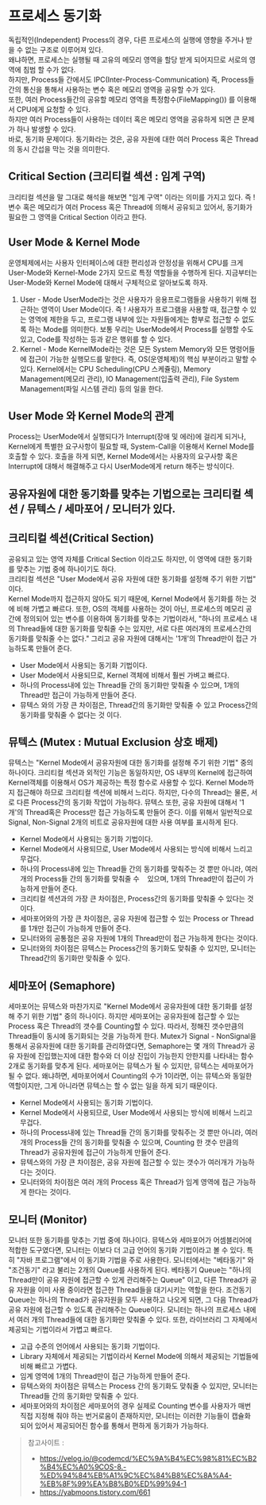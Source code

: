 # 프로세스 동기화

독립적인(Independent) Process의 경우, 다른 프로세스의 실행에 영향을 주거나 받을 수 없는 구조로 이루어져 있다. <br>
왜냐하면, 프로세스는 실행될 때 고유의 메모리 영역을 할당 받게 되어지므로 서로의 영역에 침범 할 수가 없다. <br>
하지만, Process들 간에서도 IPC(Inter-Process-Communication) 즉, Process들 간의 통신을 통해서 사용하는 변수 혹은 메모리 영역을 공유할 수가 있다. <br>
또한, 여러 Process들간의 공유할 메모리 영역을 특정함수(FileMapping()) 를 이용해서 CPU에게 요청할 수 있다. <br>
하지만 여러 Process들이 사용하는 데이터 혹은 메모리 영역을 공유하게 되면 큰 문제가 하나 발생할 수 있다. <br>
바로, 동기화 문제이다. 동기화라는 것은, 공유 자원에 대한 여러 Process 혹은 Thread의 동시 간섭을 막는 것을 의미한다. 

## Critical Section (크리티컬 섹션 : 임계 구역)

크리티컬 섹션을 말 그대로 해석을 해보면 "임계 구역" 이라는 의미를 가지고 있다.
즉 ! 변수 혹은 메모리가 여러 Process 혹은 Thread에 의해서 공유되고 있어서, 동기화가 필요한 그 영역을 Critical Section 이라고 한다. 

## User Mode & Kernel Mode
운영체제에서는 사용자 인터페이스에 대한 편리성과 안정성을 위해서 CPU를 크게 User-Mode와 Kernel-Mode 2가지 모드로 특정 역할들을 수행하게 된다. 지금부터는 User-Mode와 Kernel Mode에 대해서 구체적으로 알아보도록 하자.

1. User - Mode
UserMode라는 것은 사용자가 응용프로그램들을 사용하기 위해 접근하는 영역이 User Mode이다. 
즉 ! 사용자가 프로그램을 사용할 때, 접근할 수 있는 영역에 제한을 두고, 프로그램 내부에 있는 자원들에게는 함부로 접근할 수 없도록 하는 Mode를 의미한다. 보통 우리는 UserMode에서 Process를 실행할 수도 있고, Code를 작성하는 등과 같은 행위를 할 수 있다.
 
2. Kernel - Mode
KernelMode라는 것은 모든 System Memory와 모든 명령어들에 접근이 가능한 실행모드를 말한다.
즉, OS(운영체제)의 핵심 부분이라고 말할 수 있다. Kernel에서는 CPU Scheduling(CPU 스케쥴링), 
Memory Management(메모리 관리), IO Management(입출력 관리), File System Management(파일 시스템 관리) 등의 일을 한다.

## User Mode 와 Kernel Mode의 관계 
Process는 UserMode에서 실행되다가 Interrupt(장애 및 에러)에 걸리게 되거나, Kernel에게 특별한 요구사항이 필요할 때, System-Call을 이용해서 Kernel Mode를 호출할 수 있다. 호출을 하게 되면, Kernel Mode에서는 사용자의 요구사항 혹은 Interrupt에 대해서 해결해주고 다시 UserMode에게 return 해주는 방식이다.

## 공유자원에 대한 동기화를 맞추는 기법으로는 크리티컬 섹션 / 뮤텍스 / 세마포어 / 모니터가 있다.

## 크리티컬 섹션(Critical Section)
공유되고 있는 영역 자체를 Critical Section 이라고도 하지만, 이 영역에 대한 동기화를 맞추는 기법 중에 하나이기도 하다. <br>
크리티컬 섹션은 "User Mode에서 공유 자원에 대한 동기화를 설정해 주기 위한 기법" 이다. <br>Kernel Mode까지 접근하지 않아도 되기 때문에, Kernel Mode에서 동기화를 하는 것에 비해 가볍고 빠르다. 또한, OS의 객체를 사용하는 것이 아닌, 프로세스의 메모리 공간에 정의되어 있는 변수를 이용하여 동기화를 맞추는 기법이라서, "하나의 프로세스 내의 Thread들에 대한 동기화를 맞춰줄 수는 있지만, 서로 다른 여러개의 프로세스간의 동기화를 맞춰줄 수는 없다." 그리고 공유 자원에 대해서는 '1개'의 Thread만이 접근 가능하도록 만들어 준다.

- User Mode에서 사용되는 동기화 기법이다.
- User Mode에서 사용되므로, Kernel 객체에 비해서 훨씬 가벼고 빠르다.
- 하나의 Process내에 있는 Thread들 간의 동기화만 맞춰줄 수 있으며, 1개의 Thread만 접근이 가능하게 만들어 준다.
- 뮤텍스 와의 가장 큰 차이점은, Thread간의 동기화만 맞춰줄 수 있고 Process간의 동기화를 맞춰줄 수 없다는 것 이다.

## 뮤텍스 (Mutex : Mutual Exclusion 상호 배제)
뮤텍스는 "Kernel Mode에서 공유자원에 대한 동기화를 설정해 주기 위한 기법" 중의 하나이다. 크리티컬 섹션과 외적인 기능은 동일하지만, OS 내부의 Kernel에 접근하여 Kernel객체를 이용해서 OS가 제공하는 특정 함수로 사용할 수 있다.
Kernel Mode까지 접근해야 하므로 크리티컬 섹션에 비해서 느리다. 하지만, 다수의 Thread는 물론, 서로 다른 Process간의 동기화 작업이 가능하다. 뮤텍스 또한, 공유 자원에 대해서 '1개'의 Thread혹은 Process만 접근 가능하도록 만들어 준다.
이를 위해서 일반적으로 Signal, Non-Signal 2개의 비트로 공유자원에 대한 사용 여부를 표시하게 된다.

- Kernel Mode에서 사용되는 동기화 기법이다.
- Kernel Mode에서 사용되므로, User Mode에서 사용되는 방식에 비해서 느리고 무겁다.
- 하나의 Process내에 있는 Thread들 간의 동기화를 맞춰주는 것 뿐만 아니라, 여러 개의 Process들 간의 동기화를 맞춰줄 수
   있으며, 1개의 Thread만이 접근이 가능하게 만들어 준다.
- 크리티컬 섹션과의 가장 큰 차이점은, Process간의 동기화를 맞춰줄 수 있다는 것이다.
- 세마포어와의 가장 큰 차이점은, 공유 자원에 접근할 수 있는 Process or Thread를 1개만 접근이 가능하게 만들어 준다.
- 모니터와의 공통점은 공유 자원에 1개의 Thread만이 접근 가능하게 한다는 것이다.
- 모니터와의 차이점은 뮤텍스는 Process간의 동기화도 맞춰줄 수 있지만, 모니터는 Thread간의 동기화만 맞춰줄 수 있다.
 
## 세마포어 (Semaphore)
세마포어는 뮤텍스와 마찬가지로 "Kernel Mode에서 공유자원에 대한 동기화를 설정해 주기 위한 기법" 중의 하나이다. 하지만 세마포어는 공유자원에 접근할 수 있는 Process 혹은 Thread의 갯수를 Counting할 수 있다. 따라서, 정해진 갯수만큼의 Thread들이 동시에 동기화되는 것을 가능하게 한다.
Mutex가 Signal - NonSignal을 통해서 공유자원에 대한 동기화를 관리하였다면, Semaphore는 몇 개의 Thread가 공유 자원에 진입했는지에 대한 함수와 더 이상 진입이 가능한지 안한지를 나타내는 함수 2개로 동기화를 맞추게 된다.
세마포어는 뮤텍스가 될 수 있지만, 뮤텍스는 세마포어가 될 수 없다. 왜냐하면, 세마포어에서 Counting의 수가 1이라면, 이는 뮤텍스와 동일한 역할이지만, 그게 아니라면 뮤텍스는 할 수 없는 일을 하게 되기 때문이다.

- Kernel Mode에서 사용되는 동기화 기법이다.
- Kernel Mode에서 사용되므로, User Mode에서 사용되는 방식에 비해서 느리고 무겁다.
- 하나의 Process내에 있는 Thread들 간의 동기화를 맞춰주는 것 뿐만 아니라, 여러 개의 Process들 간의 동기화를 맞춰줄 수 있으며, Counting 한 갯수 만큼의 Thread가 공유자원에 접근이 가능하게 만들어 준다.
- 뮤텍스와의 가장 큰 차이점은, 공유 자원에 접근할 수 있는 갯수가 여러개가 가능하다는 것이다.
- 모니터와의 차이점은 여러 개의 Process 혹은 Thread가 임계 영역에 접근 가능하게 한다는 것이다.
 
## 모니터 (Monitor)
모니터 또한 동기화를 맞추는 기법 중에 하나이다. 뮤텍스와 세마포어가 어셈블리어에 적합한 도구였다면, 모니터는 이보다 더 고급 언어의 동기화 기법이라고 볼 수 있다. 특히 "자바 프로그램"에서 이 동기화 기법을 주로 사용한다.
모니터에서는 "베타동기" 와 "조건동기" 라고 불리는 2개의 Queue를 사용하게 된다. 베타동기 Queue는 "하나의 Thread만이 공유 자원에 접근할 수 있게 관리해주는 Queue" 이고, 다른 Thread가 공유 자원을 이미 사용 중이라면 접근한 Thread들을 대기시키는 역할을 한다. 조건동기 Queue는 하나의 Thread가 공유자원을 모두 사용하고 나오게 되면, 그 다음 Thread가 공유 자원에 접근할 수 있도록 관리해주는 Queue이다.
모니터는 하나의 프로세스 내에서 여러 개의 Thread들에 대한 동기화만 맞춰줄 수 있다. 또한, 라이브러리 그 자체에서 제공되는 기법이라서 가볍고 빠르다.

- 고급 수준의 언어에서 사용되는 동기화 기법이다.
- Library 자체에서 제공되는 기법이라서 Kernel Mode에 의해서 제공되는 기법들에 비해 빠르고 가볍다.
- 임계 영역에 1개의 Thread만이 접근 가능하게 만들어 준다.
- 뮤텍스와의 차이점은 뮤텍스는 Process 간의 동기화도 맞춰줄 수 있지만, 모니터는 Thread들 간의 동기화만 맞춰줄 수 있다.
- 세마포어와의 차이점은 세마포어의 경우 실제로 Counting 변수를 사용자가 매번 직접 지정해 줘야 하는 번거로움이 존재하지만, 모니터는 이러한 기능들이 캡슐화 되어 있어서 제공되어진 함수를 통해서 편하게 동기화가 가능하다.

> 참고사이트 : 
> - https://velog.io/@codemcd/%EC%9A%B4%EC%98%81%EC%B2%B4%EC%A0%9COS-8.-%ED%94%84%EB%A1%9C%EC%84%B8%EC%8A%A4-%EB%8F%99%EA%B8%B0%ED%99%94-1
> - https://yabmoons.tistory.com/661